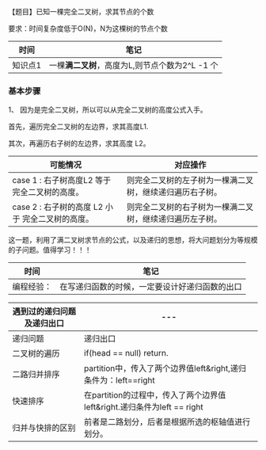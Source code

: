 【题目】已知一棵完全二叉树，求其节点的个数


要求：时间复杂度低于O(N)，N为这棵树的节点个数

| 时间 | 笔记 |
|---|---|
|知识点1|一棵**满二叉树**，高度为L,则节点个数为2^L -1 个|

### 基本步骤

1、 因为是完全二叉树，所以可以从完全二叉树的高度公式入手。

首先，遍历完全二叉树的左边界，求其高度L1.

其次，再遍历右子树的左边界，求其高度 L2。

| 可能情况| 对应操作 |
|---|---|
| case 1 : 右子树高度L2 等于 完全二叉树的高度。 | 则完全二叉树的左子树为一棵满二叉树，继续递归遍历右子树。|
| case 2 : 右子树的高度 L2 小于 完全二叉树的高度。|则完全二叉树的右子树为一棵满二叉树，继续递归遍历左子树。  |


这一题，利用了满二叉树求节点的公式，以及递归的思想，将大问题划分为等规模的子问题。值得学习！！！


| 时间 | 笔记 |
|---|---|
|编程经验：|在写递归函数的时候，一定要设计好递归函数的出口|

|遇到过的递归问题及递归出口|---|
|---|---|
|递归问题|递归出口|
|二叉树的遍历|if(head == null) return.|
|二路归并排序|partition中，传入了两个边界值left&right,递归条件为：left==right|
|快速排序|在partition的过程中，传入了两个边界值left&right.递归条件为left == right|
|归并与快排的区别|前者是二路划分，后者是根据所选的枢轴值进行划分。|